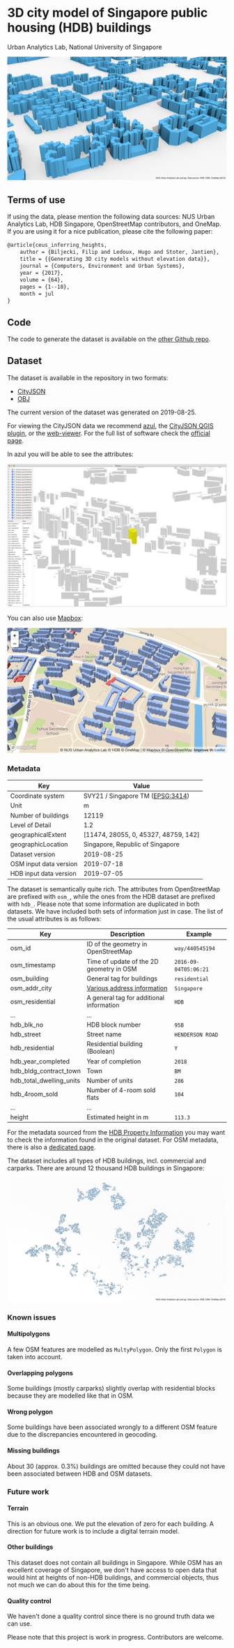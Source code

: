 # 3D city model of Singapore public housing (HDB) buildings

Urban Analytics Lab, National University of Singapore

![](_images/hdb3d-c1_att.png)

## Terms of use

If using the data, please mention the following data sources: NUS Urban Analytics Lab, HDB Singapore, OpenStreetMap contributors, and OneMap.
If you are using it for a nice publication, please cite the following paper:

```
@article{ceus_inferring_heights,
    author = {Biljecki, Filip and Ledoux, Hugo and Stoter, Jantien},
    title = {{Generating 3D city models without elevation data}},
    journal = {Computers, Environment and Urban Systems},
    year = {2017},
    volume = {64},
    pages = {1--18},
    month = jul
}
```


## Code

The code to generate the dataset is available on the [other Github repo](https://github.com/ualsg/hdb3d-code).


## Dataset

The dataset is available in the repository in two formats: 

* [CityJSON](https://www.cityjson.org)
* [OBJ](https://en.wikipedia.org/wiki/Wavefront_.obj_file)

The current version of the dataset was generated on 2019-08-25.

For viewing the CityJSON data we recommend [azul](https://itunes.apple.com/nl/app/azul/id1173239678?mt=12), the [CityJSON QGIS plugin](https://github.com/tudelft3d/cityjson-qgis-plugin), or the [web-viewer](https://viewer.cityjson.org/).
For the full list of software check the [official page](https://www.cityjson.org/software/).

In azul you will be able to see the attributes:

![The dataset in azul](_images/azul-hdb.png)

You can also use [Mapbox](https://www.mapbox.com):

![The dataset in Mapbox](_images/hdb3d-mapbox.png)


### Metadata


| Key           | Value                    |
| ------------------| ------------------------------ |
| Coordinate system | SVY21 / Singapore TM ([EPSG:3414](https://epsg.io/3414)) |
| Unit | m |
| Number of buildings   | 12119   |
| Level of Detail   | 1.2 |
| geographicalExtent |  [11474, 28055, 0, 45327, 48759, 142] |
| geographicLocation | Singapore, Republic of Singapore |
| Dataset version | 2019-08-25 |
| OSM input data version | 2019-07-18 |
| HDB input data version | 2019-07-05 |

The dataset is semantically quite rich.
The attributes from OpenStreetMap are prefixed with `osm_`, while the ones from the HDB dataset are prefixed with `hdb_`.
Please note that some information are duplicated in both datasets.
We have included both sets of information just in case.
The list of the usual attributes is as follows:

| Key | Description | Example |
| --- | --- | --- |
| osm_id | ID of the geometry in OpenStreetMap | `way/440545194` |
| osm_timestamp | Time of update of the 2D geometry in OSM | `2016-09-04T05:06:21` |
| osm_building | General tag for buildings | `residential` |
| osm_addr_city | [Various address information](https://wiki.openstreetmap.org/wiki/Key:addr) | `Singapore` |
| osm_residential | A general tag for additional information | `HDB` |
| ... | ... |  |
| hdb_blk_no | HDB block number | `95B` |
| hdb_street | Street name | `HENDERSON ROAD` |
| hdb_residential | Residential building (Boolean) | `Y` |
| hdb_year_completed | Year of completion | `2018` |
| hdb_bldg_contract_town | Town | `BM` |
| hdb_total_dwelling_units | Number of units | `286` | 
| hdb_4room_sold | Number of 4-room sold flats | `104` |
| ... | ... |  |
| height | Estimated height in m | `113.3` |

For the metadata sourced from the [HDB Property Information](https://data.gov.sg/dataset/hdb-property-information) you may want to check the information found in the original dataset.
For OSM metadata, there is also a [dedicated page](https://wiki.openstreetmap.org/wiki/Key:building).

The dataset includes all types of HDB buildings, incl. commercial and carparks.
There are around 12 thousand HDB buildings in Singapore:

![](_images/hdb3d-c3_att.png)

### Known issues

#### Multipolygons

A few OSM features are modelled as `MultyPolygon`. Only the first `Polygon` is taken into account.

#### Overlapping polygons

Some buildings (mostly carparks) slightly overlap with residential blocks because they are modelled like that in OSM.

#### Wrong polygon

Some buildings have been associated wrongly to a different OSM feature due to the discrepancies encountered in geocoding.

#### Missing buildings

About 30 (approx. 0.3%) buildings are omitted because they could not have been associated between HDB and OSM datasets.

### Future work

#### Terrain

This is an obvious one.
We put the elevation of zero for each building.
A direction for future work is to include a digital terrain model. 

#### Other buildings

This dataset does not contain all buildings in Singapore.
While OSM has an excellent coverage of Singapore, we don't have access to open data that would hint at heights of non-HDB buildings, and commercial objects, thus not much we can do about this for the time being.


#### Quality control

We haven't done a quality control since there is no ground truth data we can use.

Please note that this project is work in progress.
Contributors are welcome.

